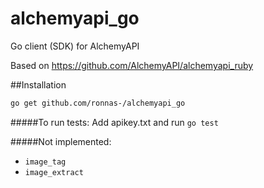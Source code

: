 # alchemyapi_go
Go client (SDK) for AlchemyAPI

Based on https://github.com/AlchemyAPI/alchemyapi_ruby

##Installation
```bash
go get github.com/ronnas-/alchemyapi_go
```

#####To run tests:
Add apikey.txt and run `go test`

#####Not implemented:
* `image_tag`
* `image_extract` 
